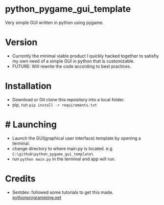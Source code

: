 # python_pygame_gui_template
Very simple GUI written in python using pygame.

# Version

- Currently the minimal viable product I quickly hacked together to satisfiy my own need of a simple GUI in python that is customizable.
- FUTURE: Will rewrite the code according to best practices.

# Installation

- Download or Git clone this repository into a local folder.
- pip, run ```pip install -r requirements.txt```

# # Launching

- Launch the GUI(graphical user interface) template by opening a terminal.
- change directory to where main.py is located. e.g  ```C:\github\python_pygame_gui_template\```
- run ```python main.py``` in the terminal and app will run.

# Credits

- Sentdex: followed some tutorials to get this made. [pythonprogramming.net](https://pythonprogramming.net/pygame-python-3-part-1-intro)
